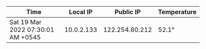| Time     | Local IP | Public IP | Temperature |
| ----------- | ----------- | ----------- | ----------- |
| Sat 19 Mar 2022 07:30:01 AM +0545      | 10.0.2.133     | 122.254.80.212  | 52.1° |
